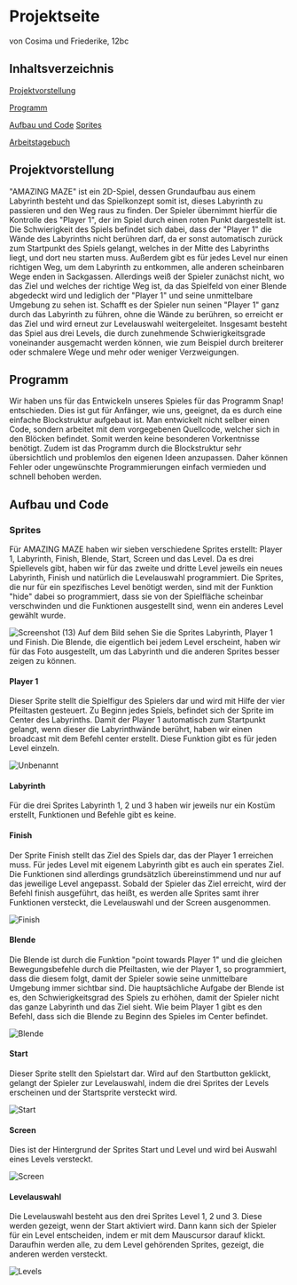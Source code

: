 # Projektseite

von Cosima und Friederike, 12bc

## Inhaltsverzeichnis
[Projektvorstellung](https://github.com/cosima-friederike/Projektseite/blob/main/README.md#projektvorstellung-1)

[Programm](https://github.com/cosima-friederike/Projektseite/blob/main/README.md#programm)

[Aufbau und Code](https://github.com/cosima-friederike/Projektseite/blob/main/README.md#aufbau)
  [Sprites](https://github.com/cosima-friederike/Projektseite/blob/main/README.md#sprites)

[Arbeitstagebuch](https://github.com/cosima-friederike/informatik-c-f#informatik-projekt-cosima--friederike)

## Projektvorstellung
"AMAZING MAZE" ist ein 2D-Spiel, dessen Grundaufbau aus einem Labyrinth besteht und das Spielkonzept somit ist, dieses Labyrinth zu passieren und den Weg raus zu finden. Der Spieler übernimmt hierfür die Kontrolle des "Player 1", der im Spiel durch einen roten Punkt dargestellt ist. 
Die Schwierigkeit des Spiels befindet sich dabei, dass der "Player 1" die Wände des Labyrinths nicht berühren darf, da er sonst automatisch zurück zum Startpunkt des Spiels gelangt, welches in der Mitte des Labyrinths liegt, und dort neu starten muss. Außerdem gibt es für jedes Level nur einen richtigen Weg, um dem Labyrinth zu entkommen, alle anderen scheinbaren Wege enden in Sackgassen. Allerdings weiß der Spieler zunächst nicht, wo das Ziel und welches der richtige Weg ist, da das Spielfeld von einer Blende abgedeckt wird und lediglich der "Player 1" und seine unmittelbare Umgebung zu sehen ist.
Schafft es der Spieler nun seinen "Player 1" ganz durch das Labyrinth zu führen, ohne die Wände zu berühren, so erreicht er das Ziel und wird erneut zur Levelauswahl weitergeleitet. 
Insgesamt besteht das Spiel aus drei Levels, die durch zunehmende Schwierigkeitsgrade voneinander ausgemacht werden können, wie zum Beispiel durch breiterer oder schmalere Wege und mehr oder weniger Verzweigungen. 
## Programm
Wir haben uns für das Entwickeln unseres Spieles für das Programm Snap! entschieden. Dies ist gut für Anfänger, wie uns, geeignet, da es durch eine einfache Blockstruktur aufgebaut ist. Man entwickelt nicht selber einen Code, sondern arbeitet mit dem vorgegebenen Quellcode, welcher sich in den Blöcken befindet. Somit werden keine besonderen Vorkentnisse benötigt. Zudem ist das Programm durch die Blockstruktur sehr übersichtlich und problemlos den eigenen Ideen anzupassen. Daher können Fehler oder ungewünschte Programmierungen einfach vermieden und schnell behoben werden.
## Aufbau und Code
### Sprites
Für AMAZING MAZE haben wir sieben  verschiedene Sprites erstellt: Player 1, Labyrinth, Finish, Blende, Start, Screen und das Level. Da es drei Spiellevels gibt, haben wir für das zweite und dritte Level jeweils ein neues Labyrinth, Finish und natürlich die Levelauswahl programmiert. Die Sprites, die nur für ein spezifisches Level benötigt werden, sind mit der Funktion "hide" dabei so programmiert, dass sie von der Spielfläche scheinbar verschwinden und die Funktionen ausgestellt sind, wenn ein anderes Level gewählt wurde. 

![Screenshot (13)](https://user-images.githubusercontent.com/111414772/207529351-7198e1c0-3428-4c94-a283-51b433e2d9de.png)
Auf dem Bild sehen Sie die Sprites Labyrinth, Player 1 und Finish. Die Blende, die eigentlich bei jedem Level erscheint, haben wir für das Foto ausgestellt, um das Labyrinth und die anderen Sprites besser zeigen zu können.
#### Player 1
Dieser Sprite stellt die Spielfigur des Spielers dar und wird mit Hilfe der vier Pfeiltasten gesteuert. Zu Beginn jedes Spiels, befindet sich der Sprite im Center des Labyrinths. Damit der Player 1 automatisch zum Startpunkt gelangt, wenn dieser die Labyrinthwände berührt, haben wir einen broadcast mit dem Befehl center erstellt. Diese Funktion gibt es für jeden Level einzeln.

![Unbenannt](https://user-images.githubusercontent.com/111414772/207534250-85f4ca3c-bd1e-4b51-a7f8-0c483cef9315.png)
#### Labyrinth
Für die drei Sprites Labyrinth 1, 2 und 3 haben wir jeweils nur ein Kostüm erstellt, Funktionen und Befehle gibt es keine.
#### Finish
Der Sprite Finish stellt das Ziel des Spiels dar, das der Player 1 erreichen muss. Für jedes Level mit eigenem Labyrinth gibt es auch ein sperates Ziel. Die Funktionen sind allerdings grundsätzlich übereinstimmend und nur auf das jeweilige Level angepasst. Sobald der Spieler das Ziel erreicht, wird der Befehl finish ausgeführt, das heißt, es werden alle Sprites samt ihrer Funktionen versteckt, die Levelauswahl und der Screen ausgenommen.

![Finish](https://user-images.githubusercontent.com/111414772/207535843-2e8d638b-5697-4a52-86d7-a775c5c93c1d.png)
#### Blende
Die Blende ist durch die Funktion "point towards Player 1" und die gleichen Bewegungsbefehle durch die Pfeiltasten, wie der Player 1, so programmiert, dass die diesem folgt, damit der Spieler sowie seine unmittelbare Umgebung immer sichtbar sind. Die hauptsächliche Aufgabe der Blende ist es, den Schwierigkeitsgrad des Spiels zu erhöhen, damit der Spieler nicht das ganze Labyrinth und das Ziel sieht. Wie beim Player 1 gibt es den Befehl, dass sich die Blende zu Beginn des Spieles im Center befindet.

![Blende](https://user-images.githubusercontent.com/111414772/207539407-814cd143-6cb2-4306-9018-9e145e0d5c95.png)
#### Start
Dieser Sprite stellt den Spielstart dar. Wird auf den Startbutton geklickt, gelangt der Spieler zur Levelauswahl, indem die drei Sprites der Levels erscheinen und der Startsprite versteckt wird.

![Start](https://user-images.githubusercontent.com/111414772/207540084-52b0c784-2e3b-4339-8a70-e33d45c42f76.png)
#### Screen
Dies ist der Hintergrund der Sprites Start und Level und wird bei Auswahl eines Levels versteckt.

![Screen](https://user-images.githubusercontent.com/111414772/207540457-46f179e5-ff6b-4da2-abdc-e902e2b130ac.png)
#### Levelauswahl
Die Levelauswahl besteht aus den drei Sprites Level 1, 2 und 3. Diese werden gezeigt, wenn der Start aktiviert wird. Dann kann sich der Spieler für ein Level entscheiden, indem er mit dem Mauscursor darauf klickt. Daraufhin werden alle, zu dem Level gehörenden Sprites, gezeigt, die anderen werden versteckt. 

![Levels](https://user-images.githubusercontent.com/111414772/207542083-d20aec4a-5cf6-47b0-ac69-7508af14f603.png)
